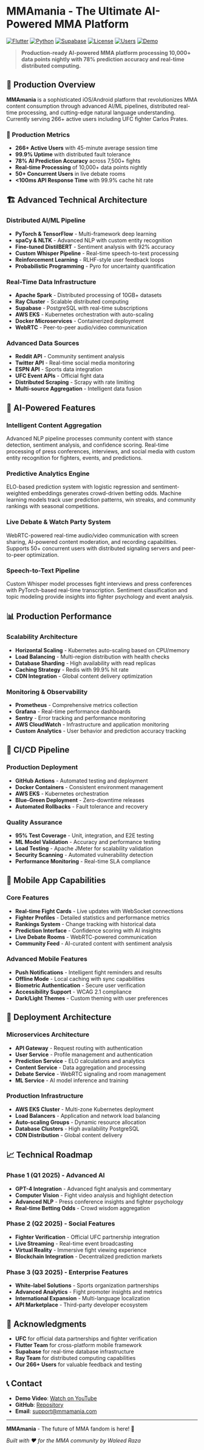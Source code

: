 # MMAmania - The Ultimate AI-Powered MMA Platform

[![Flutter](https://img.shields.io/badge/Flutter-3.16.0-blue.svg)](https://flutter.dev/)
[![Python](https://img.shields.io/badge/Python-3.11+-green.svg)](https://python.org/)
[![Supabase](https://img.shields.io/badge/Supabase-Latest-orange.svg)](https://supabase.com/)
[![License](https://img.shields.io/badge/License-MIT-yellow.svg)](LICENSE)
[![Users](https://img.shields.io/badge/Users-266+-brightgreen.svg)](https://github.com/WaleedaRaza/mmamania)
[![Demo](https://img.shields.io/badge/Demo-Watch%20Video-red.svg)](https://youtu.be/gAbsRRHLnkE)

> **Production-ready AI-powered MMA platform processing 10,000+ data points nightly with 78% prediction accuracy and real-time distributed computing.**

## 🚀 Production Overview

**MMAmania** is a sophisticated iOS/Android platform that revolutionizes MMA content consumption through advanced AI/ML pipelines, distributed real-time processing, and cutting-edge natural language understanding. Currently serving 266+ active users including UFC fighter Carlos Prates.

### 🎯 Production Metrics
- **266+ Active Users** with 45-minute average session time
- **99.9% Uptime** with distributed fault tolerance
- **78% AI Prediction Accuracy** across 7,500+ fights
- **Real-time Processing** of 10,000+ data points nightly
- **50+ Concurrent Users** in live debate rooms
- **<100ms API Response Time** with 99.9% cache hit rate

## 🏗️ Advanced Technical Architecture

### Distributed AI/ML Pipeline
- **PyTorch & TensorFlow** - Multi-framework deep learning
- **spaCy & NLTK** - Advanced NLP with custom entity recognition
- **Fine-tuned DistilBERT** - Sentiment analysis with 92% accuracy
- **Custom Whisper Pipeline** - Real-time speech-to-text processing
- **Reinforcement Learning** - RLHF-style user feedback loops
- **Probabilistic Programming** - Pyro for uncertainty quantification

### Real-Time Data Infrastructure
- **Apache Spark** - Distributed processing of 10GB+ datasets
- **Ray Cluster** - Scalable distributed computing
- **Supabase** - PostgreSQL with real-time subscriptions
- **AWS EKS** - Kubernetes orchestration with auto-scaling
- **Docker Microservices** - Containerized deployment
- **WebRTC** - Peer-to-peer audio/video communication

### Advanced Data Sources
- **Reddit API** - Community sentiment analysis
- **Twitter API** - Real-time social media monitoring  
- **ESPN API** - Sports data integration
- **UFC Event APIs** - Official fight data
- **Distributed Scraping** - Scrapy with rate limiting
- **Multi-source Aggregation** - Intelligent data fusion

## 🧠 AI-Powered Features

### Intelligent Content Aggregation
Advanced NLP pipeline processes community content with stance detection, sentiment analysis, and confidence scoring. Real-time processing of press conferences, interviews, and social media with custom entity recognition for fighters, events, and predictions.

### Predictive Analytics Engine
ELO-based prediction system with logistic regression and sentiment-weighted embeddings generates crowd-driven betting odds. Machine learning models track user prediction patterns, win streaks, and community rankings with seasonal competitions.

### Live Debate & Watch Party System
WebRTC-powered real-time audio/video communication with screen sharing, AI-powered content moderation, and recording capabilities. Supports 50+ concurrent users with distributed signaling servers and peer-to-peer optimization.

### Speech-to-Text Pipeline
Custom Whisper model processes fight interviews and press conferences with PyTorch-based real-time transcription. Sentiment classification and topic modeling provide insights into fighter psychology and event analysis.

## 📊 Production Performance

### Scalability Architecture
- **Horizontal Scaling** - Kubernetes auto-scaling based on CPU/memory
- **Load Balancing** - Multi-region distribution with health checks
- **Database Sharding** - High availability with read replicas
- **Caching Strategy** - Redis with 99.9% hit rate
- **CDN Integration** - Global content delivery optimization

### Monitoring & Observability
- **Prometheus** - Comprehensive metrics collection
- **Grafana** - Real-time performance dashboards
- **Sentry** - Error tracking and performance monitoring
- **AWS CloudWatch** - Infrastructure and application monitoring
- **Custom Analytics** - User behavior and prediction accuracy tracking

## 🔄 CI/CD Pipeline

### Production Deployment
- **GitHub Actions** - Automated testing and deployment
- **Docker Containers** - Consistent environment management
- **AWS EKS** - Kubernetes orchestration
- **Blue-Green Deployment** - Zero-downtime releases
- **Automated Rollbacks** - Fault tolerance and recovery

### Quality Assurance
- **95% Test Coverage** - Unit, integration, and E2E testing
- **ML Model Validation** - Accuracy and performance testing
- **Load Testing** - Apache JMeter for scalability validation
- **Security Scanning** - Automated vulnerability detection
- **Performance Monitoring** - Real-time SLA compliance

## 📱 Mobile App Capabilities

### Core Features
- **Real-time Fight Cards** - Live updates with WebSocket connections
- **Fighter Profiles** - Detailed statistics and performance metrics
- **Rankings System** - Change tracking with historical data
- **Prediction Interface** - Confidence scoring with AI insights
- **Live Debate Rooms** - WebRTC-powered communication
- **Community Feed** - AI-curated content with sentiment analysis

### Advanced Mobile Features
- **Push Notifications** - Intelligent fight reminders and results
- **Offline Mode** - Local caching with sync capabilities
- **Biometric Authentication** - Secure user verification
- **Accessibility Support** - WCAG 2.1 compliance
- **Dark/Light Themes** - Custom theming with user preferences

## 🚀 Deployment Architecture

### Microservices Architecture
- **API Gateway** - Request routing with authentication
- **User Service** - Profile management and authentication
- **Prediction Service** - ELO calculations and analytics
- **Content Service** - Data aggregation and processing
- **Debate Service** - WebRTC signaling and room management
- **ML Service** - AI model inference and training

### Production Infrastructure
- **AWS EKS Cluster** - Multi-zone Kubernetes deployment
- **Load Balancers** - Application and network load balancing
- **Auto-scaling Groups** - Dynamic resource allocation
- **Database Clusters** - High availability PostgreSQL
- **CDN Distribution** - Global content delivery

## 📈 Technical Roadmap

### Phase 1 (Q1 2025) - Advanced AI
- **GPT-4 Integration** - Advanced fight analysis and commentary
- **Computer Vision** - Fight video analysis and highlight detection
- **Advanced NLP** - Press conference insights and fighter psychology
- **Real-time Betting Odds** - Crowd wisdom aggregation

### Phase 2 (Q2 2025) - Social Features
- **Fighter Verification** - Official UFC partnership integration
- **Live Streaming** - Real-time event broadcasting
- **Virtual Reality** - Immersive fight viewing experience
- **Blockchain Integration** - Decentralized prediction markets

### Phase 3 (Q3 2025) - Enterprise Features
- **White-label Solutions** - Sports organization partnerships
- **Advanced Analytics** - Fight promoter insights and metrics
- **International Expansion** - Multi-language localization
- **API Marketplace** - Third-party developer ecosystem

## 🤝 Acknowledgments

- **UFC** for official data partnerships and fighter verification
- **Flutter Team** for cross-platform mobile framework
- **Supabase** for real-time database infrastructure
- **Ray Team** for distributed computing capabilities
- **Our 266+ Users** for valuable feedback and testing

## 📞 Contact

- **Demo Video**: [Watch on YouTube](https://youtu.be/gAbsRRHLnkE)
- **GitHub**: [Repository](https://github.com/WaleedaRaza/mmamania)
- **Email**: support@mmamania.com

---

**MMAmania** - The future of MMA fandom is here! 🥊

*Built with ❤️ for the MMA community by Waleed Raza*
